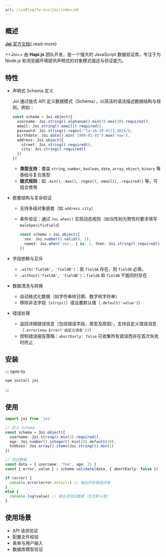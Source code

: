 ```yaml
---
url: /czxBlog/fe-oss/joi/index.md
---
```

&#x20;

## 概述

[**Joi** 官方文档](https://joi.dev){.read-more}

\==Joi== 由 **Hapi.js** 团队开发，是一个强大的 JavaScript 数据验证库，专注于为 Node.js 和浏览器环境提供声明式的对象模式描述与验证能力。

## 特性

* 声明式 Schema 定义

  Joi 通过链式 API 定义数据模式（Schema），以简洁的语法描述数据结构与规则。例如：

  ```ts
  const schema = Joi.object({
    username: Joi.string().alphanum().min(3).max(30).required(),
    email: Joi.string().email().required(),
    password: Joi.string().regex(/^[a-zA-Z0-9]{3,30}$/),
    birthdate: Joi.date().min('1900-01-01').max('now'),
    address: Joi.object({
      street: Joi.string().required(),
      city: Joi.string().required()
    })
  })
  ```

  * **类型支持**：覆盖 `string`, `number`, `boolean`, `date`, `array`, `object`, `binary` 等基础与复合类型
  * **链式规则**：如 `.min()`, `.max()`, `.regex()`, `.email()`, `.required()` 等，可组合使用

* 嵌套结构与复杂验证

  * 支持多级对象嵌套（如 `address.city`）
  * 条件验证：通过 `Joi.when()` 实现动态规则（如当性别为男性时要求填写 `maleSpecificField`）

    ```ts
    const schema = Joi.object({
      sex: Joi.number().valid(0, 1),
      name2: Joi.when('sex', { is: 1, then: Joi.string().required() })
    })
    ```

* 字段依赖与互斥

  * `.with('fieldA', 'fieldB')`：若 `fieldA` 存在，则 `fieldB` 必填。
  * `.without('fieldA', 'fieldB')`：`fieldA` 和 `fieldB` 不能同时存在

* 数据清洗与转换

  * 自动格式化数据（如字符串转日期、数字转字符串）
  * 移除非法字段（`strip()`）或设置默认值（`.default('value')`）

* 错误处理

  * 返回详细错误信息（包括错误字段、类型及原因），支持自定义错误消息（`.error(new Error('自定义消息'))`）
  * 控制错误报告策略：`abortEarly: false` 可收集所有错误而非在首次失败时终止

## 安装

::: npm-to

```sh
npm install joi
```

:::

## 使用

```ts
import joi from 'joi'

// 定义 Schema
const schema = Joi.object({
  username: Joi.string().min(3).required(),
  age: Joi.number().integer().min(18).default(20),
  hobbies: Joi.array().items(Joi.string()).min(1)
})

// 验证数据
const data = { username: 'Tom', age: 25 }
const { error, value } = schema.validate(data, { abortEarly: false })

if (error) {
  console.error(error.details) // 输出所有错误详情
}
else {
  console.log(value) // 输出清洗后数据（包含默认值）
}
```

## 使用场景

* API 请求验证
* 配置文件校验
* 表单与用户输入
* 数据库模型验证
